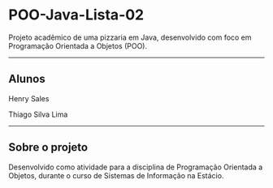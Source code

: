 # POO-Java-Lista-02

Projeto acadêmico de uma pizzaria em Java, desenvolvido com foco em Programação Orientada a Objetos (POO).

---

## Alunos

Henry Sales

Thiago Silva Lima

---

## Sobre o projeto

Desenvolvido como atividade para a disciplina de Programação Orientada a Objetos, durante o curso de Sistemas de Informação na Estácio.
